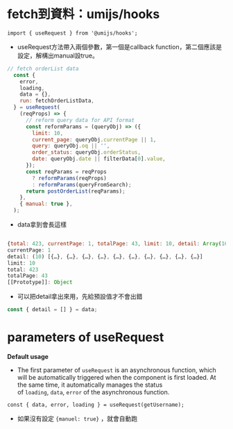 # fetch到資料：umijs/hooks

`import { useRequest } from '@umijs/hooks';`

- useRequest方法帶入兩個參數，第一個是callback function，第二個應該是設定，解構出manual設true。

```js
// fetch orderList data
  const {
    error,
    loading,
    data = {},
    run: fetchOrderListData,
  } = useRequest(
    (reqProps) => {
      // reform query data for API format
      const reformParams = (queryObj) => ({
        limit: 10,
        current_page: queryObj.currentPage || 1,
        query: queryObj.oq || '',
        order_status: queryObj.orderStatus,
        date: queryObj.date || filterData[0].value,
      });
      const reqParams = reqProps
        ? reformParams(reqProps)
        : reformParams(queryFromSearch);
      return postOrderList(reqParams);
    },
    { manual: true },
  );
```

- data拿到會長這樣

```js

{total: 423, currentPage: 1, totalPage: 43, limit: 10, detail: Array(10)}
currentPage: 1
detail: (10) [{…}, {…}, {…}, {…}, {…}, {…}, {…}, {…}, {…}, {…}]
limit: 10
total: 423
totalPage: 43
[[Prototype]]: Object
```

- 可以把detail拿出來用，先給預設值才不會出錯

```js
const { detail = [] } = data;
```

# parameters of useRequest

**Default usage**
- The first parameter of `useRequest` is an asynchronous function, which will be automatically triggered when the component is first loaded. At the same time, it automatically manages the status of `loading`, `data`, `error` of the asynchronous function.

`const { data, error, loading } = useRequest(getUsername);`

- 如果沒有設定 `{manuel: true}` ，就會自動跑

